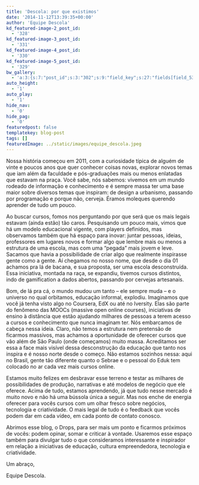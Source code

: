 ```yaml
---
title: 'Descola: por que existimos'
date: '2014-11-12T13:39:35+00:00'
author: 'Equipe Descola'
kd_featured-image-2_post_id:
  - '328'
kd_featured-image-3_post_id:
  - '331'
kd_featured-image-4_post_id:
  - '330'
kd_featured-image-5_post_id:
  - '329'
bw_gallery:
  - 'a:3:{s:7:"post_id";s:3:"302";s:9:"field_key";s:27:"fields[field_53cd164750f27]";s:3:"ids";s:0:"";}'
auto_height:
  - '1'
auto_play:
  - '1'
hide_nav:
  - '0'
hide_pag:
  - '0'
featuredpost: false
templatekey: blog-post
tags: []
featuredImage: ../static/images/equipe_descola.jpeg
---
```


Nossa história começou em 2011, com a curiosidade típica de alguém de vinte e poucos anos que quer conhecer coisas novas, explorar novos temas que iam além da faculdade e pós-graduações mais ou menos enlatadas que estavam na praça. Você sabe, nós sabemos: vivemos em um mundo rodeado de informação e conhecimento e é sempre massa ter uma base maior sobre diversos temas que inspiram: de design a urbanismo, passando por programação e porque não, cerveja. Éramos moleques querendo aprender de tudo um pouco.

<span class="s1">Ao buscar cursos, fomos nos perguntando por que será que os mais legais estavam (ainda estão) tão caros. Pesquisando um pouco mais, vimos que há um modelo educacional vigente, com players definidos, mas observamos também que há espaço para inovar: juntar pessoas, ideias, professores em lugares novos e formar algo que lembre mais ou menos a estrutura de uma escola, mas com uma “pegada” mais jovem e leve. Sacamos que havia a possibilidade de criar algo que realmente inspirasse gente como a gente. Aí chegamos no nosso nome, que desde o dia 01 achamos pra lá de bacana, e sua proposta, ser uma escola desconstruída. Essa iniciativa, montada na raça, se expandiu, tivemos cursos distintos, indo de gamification a dados abertos, passando por cervejas artesanais.</span>

<span class="s1">Bom, de lá pra cá, o mundo mudou um tanto – ele sempre muda – e o universo no qual orbitamos, educação informal, explodiu. Imaginamos que você já tenha visto algo no Coursera, EdX ou até no Iversity. Elas são parte do fenômeno das MOOCs (massive open online courses), iniciativas de ensino à distância que estão ajudando milhares de pessoas a terem acesso a cursos e conhecimento que nunca imaginam ter. Nós embarcamos de cabeça nessa ideia. Claro, não temos a estrutura nem pretensão de ficarmos massivos, mas achamos a oportunidade de oferecer cursos que vão além de São Paulo (onde começamos) muito massa. Acreditamos ser essa a face mais visível dessa desconstrução da educação que tanto nos inspira e é nosso norte desde o começo. Não estamos sozinhos nessa: aqui no Brasil, gente tão diferente quanto o Sebrae e o pessoal do Eduk tem colocado no ar cada vez mais cursos online.</span>

<span class="s1">Estamos muito felizes em desbravar esse terreno e testar as milhares de possibilidades de produção, narrativas e até modelos de negócio que ele oferece. Acima de tudo, estamos aprendendo, já que tudo nesse mercado é muito novo e não há uma bússola única a seguir. Mas nos enche de energia oferecer para vocês cursos com um olhar fresco sobre negócios, tecnologia e criatividade. O mais legal de tudo é o feedback que vocês podem dar em cada vídeo, em cada ponto de contato conosco.</span>

<span class="s1">Abrimos esse blog, o Drops, para ser mais um ponto e ficarmos próximos de vocês: podem opinar, somar e criticar à vontade. Usaremos esse espaço também para divulgar tudo o que consideramos interessante e inspirador em relação a iniciativas de educação, cultura empreendedora, tecnologia e criatividade.</span>

<span class="s1">Um abraço,</span>

<span class="s1">Equipe Descola.</span>
